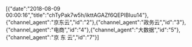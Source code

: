 [{"date":"2018-08-09 00:00:16","title":"chTyPak7w5h/ikttAGAZf6QEPIBIuu14"},{"channel_agent":"京东云","id":"2"},{"channel_agent":"政务云","id":"3"},{"channel_agent":"电商","id":"4"},{"channel_agent":"大数据","id":"5"},{"channel_agent":"京  东  云","id":"7"}]